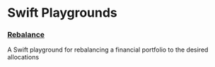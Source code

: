 # Swift Playgrounds

### [Rebalance]()
A Swift playground for rebalancing a financial portfolio to the desired allocations
